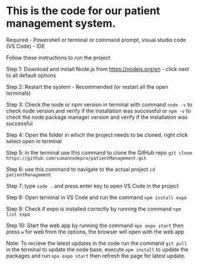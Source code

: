 # This is the code for our patient management system. 

Required - Powershell or terminal or command prompt, visual studio code (VS Code) - IDE

Follow these instructions to run the project

Step 1: Download and install Node.js from https://nodejs.org/en - click next to all default options

Step 2: Restart the system - Recommended (or restart all the open terminals)

Step 3: Check the node or npm version in terminal with command `node -v` to check node version and verify if the installation was successful or `npm -v` to check the node package manager version and verify if the installation was successful

Step 4: Open the folder in which the project needs to be cloned, right click select open in terminal

Step 5: in the terminal use this command to clone the GitHub repo `git clone https://github.com/sumannodepro/patientManagement.git`

Step 6: use this command to navigate to the actual project `cd patientManagement`

Step 7: type `code .` and press enter key to open VS Code in the project

Step 8: Open terminal in VS Code and run the command `npm install expo`

Step 9: Check if expo is installed correctly by running the command `npm list expo`

Step 10: Start the web app by running the command `npx expo start` then press `w` for web from the options, the browser will open with the web app

Note: To recieve the latest updates in the code run the command `git pull` in the terminal to update the code base, execute `npm install` to update the packages and run `npx expo start` then refresh the page for latest update.
